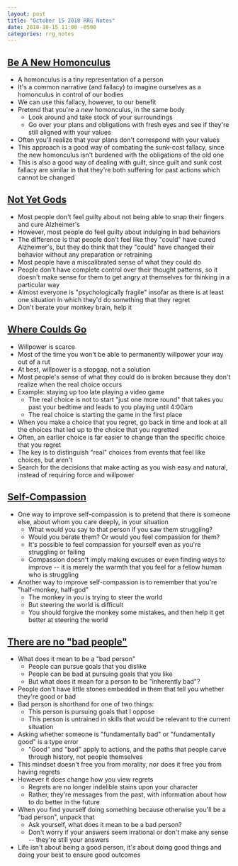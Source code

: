 ```yaml
---
layout: post
title: "October 15 2018 RRG Notes"
date: 2018-10-15 11:00 -0500
categories: rrg_notes
---
```


## [Be A New Homonculus](http://mindingourway.com/be-a-new-homunculus/)
- A homonculus is a tiny representation of a person
- It's a common narrative (and fallacy) to imagine ourselves as a homonculus in control of our bodies
- We can use this fallacy, however, to our benefit
- Pretend that you're a *new* homonculus, in the same body
  - Look around and take stock of your surroundings
  - Go over your plans and obligations with fresh eyes and see if they're still aligned with your values
- Often you'll realize that your plans don't correspond with your values
- This approach is a good way of combating the sunk-cost fallacy, since the new homonculus isn't burdened with the obligations of the old one
- This is also a good way of dealing with guilt, since guilt and sunk cost fallacy are similar in that they're both suffering for past actions which cannot be changed

## [Not Yet Gods](http://mindingourway.com/not-yet-gods/)
- Most people don't feel guilty about not being able to snap their fingers and cure Alzheimer's
- However, most people do feel guilty about indulging in bad behaviors
- The difference is that people don't feel like they "could" have cured Alzheimer's, but they do think that they "could" have changed their behavior without any preparation or retraining
- Most people have a miscalibrated sense of what they could do
- People don't have complete control over their thought patterns, so it doesn't make sense for them to get angry at themselves for thinking in a particular way
- Almost everyone is "psychologically fragile" insofar as there is at least one situation in which they'd do something that they regret
- Don't berate your monkey brain, help it

## [Where Coulds Go](http://mindingourway.com/where-coulds-go/)
- Willpower is scarce
- Most of the time you won't be able to permanently willpower your way out of a rut
- At best, willpower is a stopgap, not a solution
- Most people's sense of what they could do is broken because they don't realize when the real choice occurs
- Example: staying up too late playing a video game
  - The real choice is not to start "just one more round" that takes you past your bedtime and leads to you playing until 4:00am
  - The real choice is starting the game in the first place
- When you make a choice that you regret, go back in time and look at all the choices that led up to the choice that you regretted
- Often, an earlier choice is far easier to change than the specific choice that you regret
- The key is to distinguish "real" choices from events that feel like choices, but aren't
- Search for the decisions that make acting as you wish easy and natural, instead of requiring force and willpower

## [Self-Compassion](http://mindingourway.com/self-compassion/)
- One way to improve self-compassion is to pretend that there is someone else, about whom you care deeply, in your situation
  - What would you say to that person if you saw them struggling?
  - Would you berate them? Or would you feel compassion for them?
  - It's possible to feel compassion for yourself even as you're struggling or failing
  - Compassion doesn't imply making excuses or even finding ways to improve -- it is merely the warmth that you feel for a fellow human who is struggling
- Another way to improve self-compassion is to remember that you're "half-monkey, half-god"
  - The monkey in you is trying to steer the world
  - But steering the world is difficult
  - You should forgive the monkey some mistakes, and then help it get better at steering the world

## [There are no "bad people"](http://mindingourway.com/there-are-no/)
- What does it mean to be a "bad person"
  - People can pursue goals that you dislike
  - People can be bad at pursuing goals that you like
  - But what does it mean for a person to be "inherently bad"?
- People don't have little stones embedded in them that tell you whether they're good or bad
- Bad person is shorthand for one of two things:
  - This person is pursuing goals that I oppose
  - This person is untrained in skills that would be relevant to the current situation
- Asking whether someone is "fundamentally bad" or "fundamentally good" is a type error
  - "Good" and "bad" apply to actions, and the paths that people carve through history, not people themselves
- This mindset doesn't free you from morality, nor does it free you from having regrets
- However it does change how you view regrets
  - Regrets are no longer indelible stains upon your character
  - Rather, they're messages from the past, with information about how to do better in the future
- When you find yourself doing something because otherwise you'll be a "bad person", unpack that
  - Ask yourself, what does it mean to be a bad person?
  - Don't worry if your answers seem irrational or don't make any sense -- they're still your answers
- Life isn't about being a good person, it's about doing good things and doing your best to ensure good outcomes
